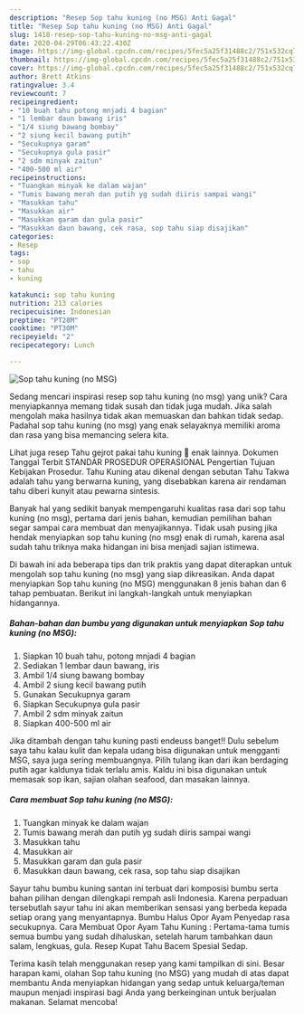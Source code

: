 ```yaml
---
description: "Resep Sop tahu kuning (no MSG) Anti Gagal"
title: "Resep Sop tahu kuning (no MSG) Anti Gagal"
slug: 1418-resep-sop-tahu-kuning-no-msg-anti-gagal
date: 2020-04-29T06:43:22.430Z
image: https://img-global.cpcdn.com/recipes/5fec5a25f31488c2/751x532cq70/sop-tahu-kuning-no-msg-foto-resep-utama.jpg
thumbnail: https://img-global.cpcdn.com/recipes/5fec5a25f31488c2/751x532cq70/sop-tahu-kuning-no-msg-foto-resep-utama.jpg
cover: https://img-global.cpcdn.com/recipes/5fec5a25f31488c2/751x532cq70/sop-tahu-kuning-no-msg-foto-resep-utama.jpg
author: Brett Atkins
ratingvalue: 3.4
reviewcount: 7
recipeingredient:
- "10 buah tahu potong mnjadi 4 bagian"
- "1 lembar daun bawang iris"
- "1/4 siung bawang bombay"
- "2 siung kecil bawang putih"
- "Secukupnya garam"
- "Secukupnya gula pasir"
- "2 sdm minyak zaitun"
- "400-500 ml air"
recipeinstructions:
- "Tuangkan minyak ke dalam wajan"
- "Tumis bawang merah dan putih yg sudah diiris sampai wangi"
- "Masukkan tahu"
- "Masukkan air"
- "Masukkan garam dan gula pasir"
- "Masukkan daun bawang, cek rasa, sop tahu siap disajikan"
categories:
- Resep
tags:
- sop
- tahu
- kuning

katakunci: sop tahu kuning 
nutrition: 213 calories
recipecuisine: Indonesian
preptime: "PT28M"
cooktime: "PT30M"
recipeyield: "2"
recipecategory: Lunch

---
```



![Sop tahu kuning (no MSG)](https://img-global.cpcdn.com/recipes/5fec5a25f31488c2/751x532cq70/sop-tahu-kuning-no-msg-foto-resep-utama.jpg)

Sedang mencari inspirasi resep sop tahu kuning (no msg) yang unik? Cara menyiapkannya memang tidak susah dan tidak juga mudah. Jika salah mengolah maka hasilnya tidak akan memuaskan dan bahkan tidak sedap. Padahal sop tahu kuning (no msg) yang enak selayaknya memiliki aroma dan rasa yang bisa memancing selera kita.

Lihat juga resep Tahu gejrot pakai tahu kuning 🍣 enak lainnya. Dokumen Tanggal Terbit STANDAR PROSEDUR OPERASIONAL Pengertian Tujuan Kebijakan Prosedur. Tahu Kuning atau dikenal dengan sebutan Tahu Takwa adalah tahu yang berwarna kuning, yang disebabkan karena air rendaman tahu diberi kunyit atau pewarna sintesis.

Banyak hal yang sedikit banyak mempengaruhi kualitas rasa dari sop tahu kuning (no msg), pertama dari jenis bahan, kemudian pemilihan bahan segar sampai cara membuat dan menyajikannya. Tidak usah pusing jika hendak menyiapkan sop tahu kuning (no msg) enak di rumah, karena asal sudah tahu triknya maka hidangan ini bisa menjadi sajian istimewa.


Di bawah ini ada beberapa tips dan trik praktis yang dapat diterapkan untuk mengolah sop tahu kuning (no msg) yang siap dikreasikan. Anda dapat menyiapkan Sop tahu kuning (no MSG) menggunakan 8 jenis bahan dan 6 tahap pembuatan. Berikut ini langkah-langkah untuk menyiapkan hidangannya.

<!--inarticleads1-->

##### Bahan-bahan dan bumbu yang digunakan untuk menyiapkan Sop tahu kuning (no MSG):

1. Siapkan 10 buah tahu, potong mnjadi 4 bagian
1. Sediakan 1 lembar daun bawang, iris
1. Ambil 1/4 siung bawang bombay
1. Ambil 2 siung kecil bawang putih
1. Gunakan Secukupnya garam
1. Siapkan Secukupnya gula pasir
1. Ambil 2 sdm minyak zaitun
1. Siapkan 400-500 ml air


Jika ditambah dengan tahu kuning pasti endeuss banget!! Dulu sebelum saya tahu kalau kulit dan kepala udang bisa diigunakan untuk mengganti MSG, saya juga sering membuangnya. Pilih tulang ikan dari ikan berdaging putih agar kaldunya tidak terlalu amis. Kaldu ini bisa digunakan untuk memasak sop ikan, sajian olahan seafood, dan masakan lainnya. 

<!--inarticleads2-->

##### Cara membuat Sop tahu kuning (no MSG):

1. Tuangkan minyak ke dalam wajan
1. Tumis bawang merah dan putih yg sudah diiris sampai wangi
1. Masukkan tahu
1. Masukkan air
1. Masukkan garam dan gula pasir
1. Masukkan daun bawang, cek rasa, sop tahu siap disajikan


Sayur tahu bumbu kuning santan ini terbuat dari komposisi bumbu serta bahan pilihan dengan dilengkapi rempah asli Indonesia. Karena perpaduan tersebutlah sayur tahu ini akan memberikan sensasi yang berbeda kepada setiap orang yang menyantapnya. Bumbu Halus Opor Ayam Penyedap rasa secukupnya. Cara Membuat Opor Ayam Tahu Kuning : Pertama-tama tumis semua bumbu yang sudah dihaluskan, setelah harum tambahkan daun salam, lengkuas, gula. Resep Kupat Tahu Bacem Spesial Sedap. 

Terima kasih telah menggunakan resep yang kami tampilkan di sini. Besar harapan kami, olahan Sop tahu kuning (no MSG) yang mudah di atas dapat membantu Anda menyiapkan hidangan yang sedap untuk keluarga/teman maupun menjadi inspirasi bagi Anda yang berkeinginan untuk berjualan makanan. Selamat mencoba!

